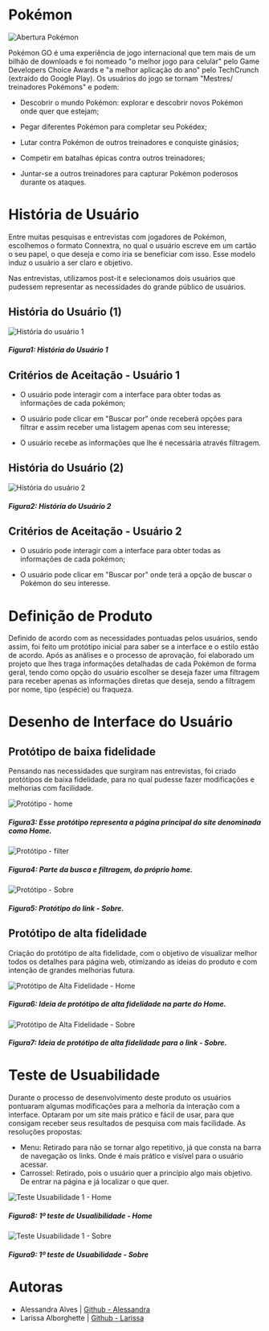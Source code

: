 # Pokémon 

![Abertura Pokémon](src/img/imgs.readme/pokemongo.readme.jpg) 

Pokémon GO é uma experiência de jogo internacional que tem mais de um bilhão de downloads e foi nomeado "o melhor jogo para celular" pelo Game Developers Choice Awards e "a melhor aplicação do ano" pelo TechCrunch (extraído do Google Play). Os usuários do jogo se tornam "Mestres/ treinadores Pokémons" e podem: 

* Descobrir o mundo Pokémon: explorar e descobrir novos Pokémon onde quer que estejam;

* Pegar diferentes Pokémon para completar seu Pokédex;

* Lutar contra Pokémon de outros treinadores e conquiste ginásios; 

* Competir em batalhas épicas contra outros treinadores; 

* Juntar-se a outros treinadores para capturar Pokémon poderosos durante os ataques. 

# História de Usuário 

Entre muitas pesquisas e entrevistas com jogadores de Pokémon, escolhemos o formato Connextra, no qual o usuário escreve em um cartão o seu papel, o que deseja e como iria se beneficiar com isso. Esse modelo induz o usuário a ser claro e objetivo. 

Nas entrevistas, utilizamos post-it e selecionamos dois usuários que pudessem representar as necessidades do grande público de usuários. 

## História do Usuário (1) 

![História do usuário 1](src/img/imgs.readme/post-it1.jpg)
##### Figura1: História do Usuário 1 

## Critérios de Aceitação - Usuário 1 

* O usuário pode interagir com a interface para obter todas as informações de cada pokémon; 

* O usuário pode clicar em "Buscar por" onde receberá opções para filtrar e assim receber uma listagem apenas com seu interesse; 

* O usuário recebe as informações que lhe é necessária através filtragem. 

## História do Usuário (2)

![História do usuário 2](src/img/imgs.readme/post-it2.jpg)
##### Figura2: História do Usuário 2 

## Critérios de Aceitação - Usuário 2 

 * O usuário pode interagir com a interface para obter todas as informações de cada pokémon; 

 * O usuário pode clicar em "Buscar por" onde terá a opção de buscar o Pokémon do seu interesse. 

# Definição de Produto 

Definido de acordo com as necessidades pontuadas pelos usuários, sendo assim, foi feito um protótipo inicial para saber se a interface e o estilo estão de acordo. Após as análises e o processo de aprovação, foi elaborado um projeto que lhes traga informações detalhadas de cada Pokémon de forma geral, tendo como opção do usuário escolher se deseja fazer uma filtragem para receber apenas as informações diretas que deseja, sendo a filtragem por nome, tipo (espécie) ou fraqueza. 

# Desenho de Interface do Usuário

## Protótipo de baixa fidelidade

Pensando nas necessidades que surgiram nas entrevistas, foi criado protótipos de baixa fidelidade, para no qual pudesse fazer modificações e melhorias com facilidade. 

![Protótipo - home](src/img/imgs.readme/prototipo_home.jpg) 
##### Figura3: Esse protótipo representa a página principal do site denominada como Home. 

![Protótipo - filter](src/img/imgs.readme/prototipo_filter.jpg)
##### Figura4: Parte da busca e filtragem, do próprio home. 

![Protótipo - Sobre](src/img/imgs.readme/prototipo_sobre.jpg)
##### Figura5: Protótipo do link - Sobre. 

## Protótipo de alta fidelidade 

Criação do protótipo de alta fidelidade, com o objetivo de visualizar melhor todos os detalhes para página web, otimizando as ideias do produto e com intenção de grandes melhorias futura.

![Protótipo de Alta Fidelidade - Home](src/img/imgs.readme/canva_home.jpg)
##### Figura6: Ideia de protótipo de alta fidelidade na parte do Home.

![Protótipo de Alta Fidelidade - Sobre](src/img/imgs.readme/canva_sobre.jpg)
##### Figura7: Ideia de protótipo de alta fidelidade para o link - Sobre. 

# Teste de Usuabilidade

Durante o processo de desenvolvimento deste produto os usuários pontuaram algumas modificações para a melhoria da interação com a interface. Optaram por um site mais prático e fácil de usar, para que consigam receber seus resultados de pesquisa com mais facilidade.
As resoluções propostas:

* Menu: Retirado para não se tornar algo repetitivo, já que consta na barra de navegação os links. Onde é mais prático e visível para o usuário acessar.
* Carrossel: Retirado, pois o usuário quer a princípio algo mais objetivo. De entrar na página e já localizar o que quer.

![Teste Usuabilidade 1 - Home](src/img/imgs.readme/home.teste1.jpg)
##### Figura8: 1º teste de Usualibilidade - Home

![Teste Usuabilidade 1 - Sobre](src/img/imgs.readme/sobre.teste1.jpg)
##### Figura9: 1º teste de Usuabilidade - Sobre

# Autoras

* Alessandra Alves | [Github - Alessandra](https://github.com/ale-alves)
* Larissa Alborghette | [Github - Larissa](https://github.com/laris28)